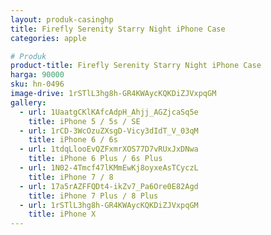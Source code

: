 ```yaml
---
layout: produk-casinghp
title: Firefly Serenity Starry Night iPhone Case
categories: apple

# Produk
product-title: Firefly Serenity Starry Night iPhone Case
harga: 90000
sku: hn-0496
image-drive: 1rSTlL3hg8h-GR4KWAycKQKDiZJVxpqGM
gallery:
  - url: 1UaatgCKlKAfcAdpH_Ahjj_AGZjcaSq5e
    title: iPhone 5 / 5s / SE
  - url: 1rCD-3WcOzuZXsgD-Vicy3dIdT_V_03qM
    title: iPhone 6 / 6s
  - url: 1tdqLlooEvQZFxmrXOS77D7vRUxJxDNwa
    title: iPhone 6 Plus / 6s Plus
  - url: 1N02-4Tmcf47lKMmEwKj8oyxeAsTCyczL
    title: iPhone 7 / 8
  - url: 17a5rAZFFQDt4-ikZv7_Pa6Ore0E82Agd
    title: iPhone 7 Plus / 8 Plus
  - url: 1rSTlL3hg8h-GR4KWAycKQKDiZJVxpqGM
    title: iPhone X
---
```

